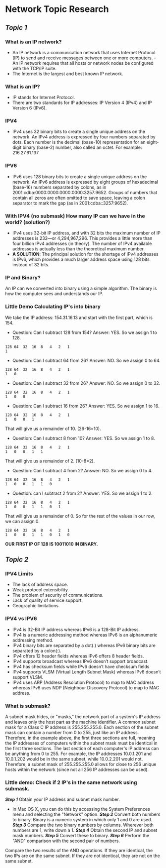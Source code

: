 # Network Topic Research

## *Topic 1*

### What is an IP network?
- An IP network is a communication network that uses Internet Protocol (IP) to send and receive messages between one or more computers.
-An IP network requires that all hosts or network nodes be configured with the TCP/IP suite.
- The Internet is the largest and best known IP network.

### What is an IP?
- IP stands for Internet Protocol.
- There are two standards for IP addresses: IP Version 4 (IPv4) and IP Version 6 (IPv6).

### IPV4
- IPv4 uses 32 binary bits to create a single unique address on the network. An IPv4 address is expressed by four numbers separated by dots. Each number is the decimal (base-10) representation for an eight-digit binary (base-2) number, also called an octet. For example: 216.27.61.137

### IPV6
- IPv6 uses 128 binary bits to create a single unique address on the network. An IPv6 address is expressed by eight groups of hexadecimal (base-16) numbers separated by colons, as in 2001:cdba:0000:0000:0000:0000:3257:9652. Groups of numbers that contain all zeros are often omitted to save space, leaving a colon separator to mark the gap (as in 2001:cdba::3257:9652).

### With IPV4 (no submask) How many IP can we have in the world? (solution?)
- IPv4 uses 32-bit IP address, and with 32 bits the maximum number of IP addresses is 232—or 4,294,967,296. This provides a little more than four billion IPv4 addresses (in theory). The number of IPv4 available addresses is actually less than the theoretical maximum number.
- **A SOLUTION**: The principal solution for the shortage of IPv4 addresses is IPv6, which provides a much larger address space using 128 bits instead of 32 bits.  

### IP and Binary?
An IP can we converted into binary using a simple algorithm. The binary is how the computer sees and understands our IP.

### Little Demo Calculating IP's into binary
We take the IP address: 154.31.16.13 and start with the first part, which is 154.
- Question: Can I subtract 128 from 154? Answer: YES. So we assign 1 to 128.  
```
128	64	32	16	8	4	2	1
1	 
```	 	 	 	 	 	 
- Question: Can I subtract 64 from 26? Answer: NO. So we assign 0 to 64.
```
128	64	32	16	8	4	2	1
1	0
```	 	 	 	 	 	 
- Question: Can I subtract 32 from 26? Answer: NO. So we assign 0 to 32.
```  
128	64	32	16	8	4	2	1
1	0	0
```	 	 	 	 	 
- Question: Can I subtract 16 from 26? Answer: YES. So we assign 1 to 16.
```  
128	64	32	16	8	4	2	1
1	0	0	1
```	 	 	 	 
That will give us a remainder of 10. (26-16=10).
- Question: Can I subtract 8 from 10? Answer: YES. So we assign 1 to 8.
```  
128	64	32	16	8	4	2	1
1	0	0	1	1
```	 	 	 
That will give us a remainder of 2. (10-8=2).
- Question: Can I subtract 4 from 2? Answer: NO. So we assign 0 to 4.
```  
128	64	32	16	8	4	2	1
1	0	0	1	1	0
```	 	 
- Question: can I subtract 2 from 2? Answer: YES. So we assign 1 to 2.
```  
128	64	32	16	8	4	2	1
1	0	0	1	1	0	1
```	 
That will give us a remainder of 0. So for the rest of the values in our row, we can assign 0.  
```
128	64	32	16	8	4	2	1
1	0	0	1	1	0	1	0
```
**OUR FIRST IP OF 128 IS 10011010 IN BINARY.**

## *Topic 2*

### IPV4 Limits
- The lack of address space.
- Weak protocol extensibility.
- The problem of security of communications.
- Lack of quality of service support.
- Geographic limitations.

### IPV4 vs IPV6

- IPv4 is 32-Bit IP address whereas IPv6 is a 128-Bit IP address.
- IPv4 is a numeric addressing method whereas IPv6 is an alphanumeric addressing method.
- IPv4 binary bits are separated by a dot(.) whereas IPv6 binary bits are separated by a colon(:).
- IPv4 offers 12 header fields whereas IPv6 offers 8 header fields.
- IPv4 supports broadcast whereas IPv6 doesn’t support broadcast.
- IPv4 has checksum fields while IPv6 doesn’t have checksum fields
- IPv4 supports VLSM (Virtual Length Subnet Mask) whereas IPv6 doesn’t support VLSM.
- IPv4 uses ARP (Address Resolution Protocol) to map to MAC address whereas IPv6 uses NDP (Neighbour Discovery Protocol) to map to MAC address.

### What is submask?
A subnet mask hides, or "masks," the network part of a system's IP address and leaves only the host part as the machine identifier. A common subnet mask for a Class C IP address is 255.255.255.0. Each section of the subnet mask can contain a number from 0 to 255, just like an IP address. Therefore, in the example above, the first three sections are full, meaning the IP addresses of computers within the subnet mask must be identical in the first three sections. The last section of each computer's IP address can be anything from 0 to 255. For example, the IP addresses 10.0.1.201 and 10.0.1.202 would be in the same subnet, while 10.0.2.201 would not. Therefore, a subnet mask of 255.255.255.0 allows for close to 256 unique hosts within the network (since not all 256 IP addresses can be used).

### Little demo: Check if 2 IP's in the same network using submask.

***Step 1***
Obtain your IP address and subnet mask number.
- In Mac OS X, you can do this by accessing the System Preferences menu and selecting the "Network" option.
***Step 2***
Convert both numbers to binary. Binary is a numeric system in which only 1 and 0 are used.
***Step 3***
Compare the two binary numbers by columns. Wherever both numbers are 1, write down a 1.
***Step 4***
Obtain the second IP and subnet mask numbers.
***Step 5***
Convert these to binary.
***Step 6***
Perform the "AND" comparison with the second pair of numbers.

Compare the two results of the AND operations. If they are identical, the two IPs are on the same subnet. If they are not identical, they are not on the same subnet.
